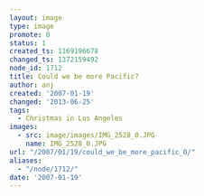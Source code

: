 ```yaml
---
layout: image
type: image
promote: 0
status: 1
created_ts: 1169196678
changed_ts: 1372159492
node_id: 1712
title: Could we be more Pacific?
author: anj
created: '2007-01-19'
changed: '2013-06-25'
tags:
  - Christmas in Los Angeles
images:
  - src: image/images/IMG_2528_0.JPG
    name: IMG_2528_0.JPG
url: "/2007/01/19/could_we_be_more_pacific_0/"
aliases:
  - "/node/1712/"
date: '2007-01-19'
---
```


